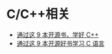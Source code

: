 # C/C++相关

* [通过这 9 本开源书，学好 C++](http://blog.jobbole.com/110975/)
* [通过这 9 本开源好书学习 C 语言](http://blog.jobbole.com/110148/)
